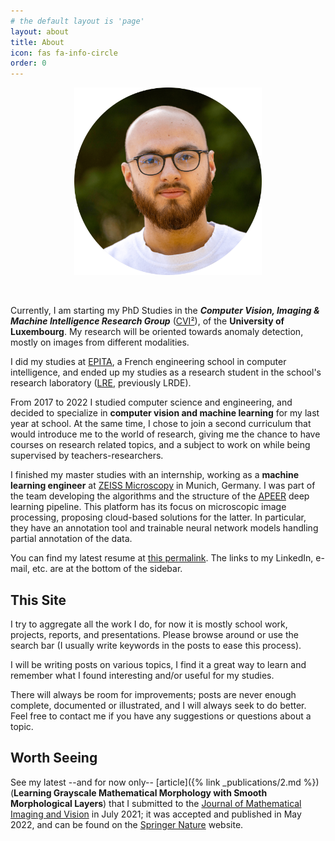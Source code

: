```yaml
---
# the default layout is 'page'
layout: about
title: About
icon: fas fa-info-circle
order: 0
---
```

<p align="center">
<img src="/assets/img/profile-pic.png" style="height: 300px">
</p>

<br>

Currently, I am starting my PhD Studies in the ___Computer Vision, Imaging & Machine
Intelligence Research Group___ ([CVI²](https://cvi2.uni.lu/)), of the **University of
Luxembourg**. My research will be oriented towards anomaly detection, mostly on
images from different modalities.


I did my studies at [EPITA](https://epita.fr/en), a French engineering school
in computer intelligence, and ended up my studies as a research student in the
school's research laboratory ([LRE](https://www.lre.epita.fr/), previously LRDE).

From 2017 to 2022 I studied computer science and engineering, and decided to
specialize in **computer vision and machine learning** for my last year at school.
At the same time, I chose to join a second curriculum that would introduce me to
the world of research, giving me the chance to have courses on research related
topics, and a subject to work on while being supervised by teachers-researchers.

I finished my master studies with an internship, working as a **machine learning
engineer** at [ZEISS Microscopy](https://www.zeiss.com/microscopy/int/home.html)
in Munich, Germany. I was part of the team developing the algorithms and the
structure of the [APEER](https://apeer.com/machinelearning) deep learning
pipeline. This platform has its focus on microscopic image processing,
proposing cloud-based solutions for the latter. In particular, they
have an annotation tool and trainable neural network models handling partial
annotation of the data.

You can find my latest resume at [this permalink](https://hermary.eu/cv). The
links to my LinkedIn, e-mail, etc. are at the bottom of the sidebar.

## This Site

I try to aggregate all the work I do, for now it is mostly school work, projects,
reports, and presentations. Please browse around or use the search bar (I usually
write keywords in the posts to ease this process).

I will be writing posts on various topics, I find it a great way to learn and
remember what I found interesting and/or useful for my studies.

There will always be room for improvements; posts are never enough complete,
documented or illustrated, and I will always seek to do better. Feel free to
contact me if you have any suggestions or questions about a topic.

## Worth Seeing

See my latest --and for now only-- [article]({% link _publications/2.md %})
(**Learning Grayscale Mathematical Morphology with Smooth Morphological Layers**)
that I submitted to the [Journal of Mathematical Imaging and Vision](https://www.springer.com/journal/10851)
in July 2021; it was accepted and published in May 2022, and can be found on the
[Springer Nature](https://link.springer.com/article/10.1007/s10851-022-01091-1?error=cookies_not_supported&code=1a3cd712-4a95-43eb-87c6-5e20380959b0)
website.
